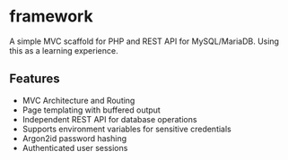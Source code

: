 # framework
A simple MVC scaffold for PHP and REST API for MySQL/MariaDB. Using this as a learning experience.
## Features
- MVC Architecture and Routing
- Page templating with buffered output
- Independent REST API for database operations
- Supports environment variables for sensitive credentials
- Argon2id password hashing
- Authenticated user sessions
